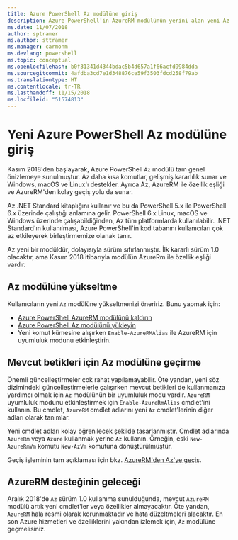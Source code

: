 ```yaml
---
title: Azure PowerShell Az modülüne giriş
description: Azure PowerShell'in AzureRM modülünün yerini alan yeni Az modülüne giriş.
ms.date: 11/07/2018
author: sptramer
ms.author: sttramer
ms.manager: carmonm
ms.devlang: powershell
ms.topic: conceptual
ms.openlocfilehash: b0f31341d4344bdac5b4d657a1f66acfd9984dda
ms.sourcegitcommit: 4afdba3cd7e1d348876ce59f3503fdcd258f79ab
ms.translationtype: HT
ms.contentlocale: tr-TR
ms.lasthandoff: 11/15/2018
ms.locfileid: "51574813"
---
```

# <a name="introducing-the-new-azure-powershell-az-module"></a>Yeni Azure PowerShell Az modülüne giriş

Kasım 2018'den başlayarak, Azure PowerShell `Az` modülü tam genel önizlemeye sunulmuştur.
Az daha kısa komutlar, gelişmiş kararlılık sunar ve Windows, macOS ve Linux'ı destekler. Ayrıca Az, AzureRM ile özellik eşliği ve AzureRM'den kolay geçiş yolu da sunar.

Az .NET Standard kitaplığını kullanır ve bu da PowerShell 5.x ile PowerShell 6.x üzerinde çalıştığı anlamına gelir.
PowerShell 6.x Linux, macOS ve Windows üzerinde çalışabildiğinden, Az tüm platformlarda kullanılabilir.
.NET Standard'ın kullanılması, Azure PowerShell'in kod tabanını kullanıcıları çok az etkileyerek birleştirmemize olanak tanır.

Az yeni bir modüldür, dolayısıyla sürüm sıfırlanmıştır. İlk kararlı sürüm 1.0 olacaktır, ama Kasım 2018 itibarıyla modülün AzureRm ile özellik eşliği vardır.

## <a name="upgrade-to-az"></a>Az modülüne yükseltme

Kullanıcıların yeni `Az` modülüne yükseltmenizi öneririz. Bunu yapmak için:

* [Azure PowerShell AzureRM modülünü kaldırın](/powershell/azure/uninstall-azurerm-ps)
* [Azure PowerShell Az modülünü yükleyin](/powershell/azure/install-az-ps)
* Yeni komut kümesine alışırken `Enable-AzureRMAlias` ile AzureRM için uyumluluk modunu etkinleştirin.

## <a name="migrate-existing-scripts-to-az"></a>Mevcut betikleri için Az modülüne geçirme

Önemli güncelleştirmeler çok rahat yapılamayabilir. Öte yandan, yeni söz dizimindeki güncelleştirmelerle çalışırken mevcut betikleri de kullanmanıza yardımcı olmak için `Az` modülünün bir uyumluluk modu vardır. `AzureRM` uyumluluk modunu etkinleştirmek için `Enable-AzureRmAlias` cmdlet'ini kullanın. Bu cmdlet, `AzureRM` cmdlet adlarını yeni `Az` cmdlet'lerinin diğer adları olarak tanımlar.

Yeni cmdlet adları kolay öğrenilecek şekilde tasarlanmıştır. Cmdlet adlarında `AzureRm` veya `Azure` kullanmak yerine `Az` kullanın. Örneğin, eski `New-AzureRmVm` komutu `New-AzVm` komutuna dönüştürülmüştür.

Geçiş işleminin tam açıklaması için bkz. [AzureRM'den Az'ye geçiş](migrate-from-azurerm-to-az.md).

## <a name="the-future-of-support-for-azurerm"></a>AzureRM desteğinin geleceği

Aralık 2018'de `Az` sürüm 1.0 kullanıma sunulduğunda, mevcut `AzureRM` modülü artık yeni cmdlet'ler veya özellikler almayacaktır. Öte yandan, `AzureRM` hala resmi olarak korunmaktadır ve hata düzeltmeleri alacaktır. En son Azure hizmetleri ve özelliklerini yakından izlemek için, `Az` modülüne geçmelisiniz.